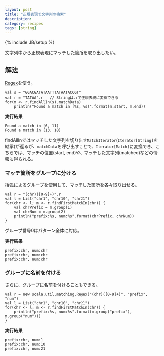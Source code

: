 ```yaml
---
layout: post
title: "正規表現で文字列の検索"
description: 
category: recipes
tags: [string]
---
```

{% include JB/setup %}


文字列中から正規表現にマッチした箇所を取り出したい。

## 解法

[Regex](http://www.scala-lang.org/api/current/index.html#scala.util.matching.Regex)を使う。

	val s = "GGACGATATAATTTATAATACCGT"
	val r = "TATAA".r   // Stringは.rで正規表現に変換できる
	for(m <- r.findAllIn(s).matchData) 
		println("Found a match in [%s, %s)".format(m.start, m.end))

**実行結果**

	Found a match in [6, 11)
	Found a match in [13, 18)

findAllInではマッチした文字列を切り出す`MatchIterator`(`Iterator[String]`を継承)が返るが、`matchData`を呼び出すことで、`Iterator[Match]`に変換でき、こちらでは、マッチの位置(start, end)や、マッチした文字列(matched)などの情報も得られる。


### マッチ箇所をグループに分ける

括弧によるグループを使用して、マッチした箇所を各々取り出せる。

	val r = "(chr)([0-9]+)".r
	val l = List("chr1", "chr10", "chr21")
	for(chr <- l; m <- r.findFirstMatchIn(chr)) {
	    val chrPrefix = m.group(1)
		val chrNum = m.group(2)
		println("prefix:%s, num:%s".format(chrPrefix, chrNum))
	}

グループ番号0はパターン全体に対応。

**実行結果**

    prefix:chr, num:chr
    prefix:chr, num:chr
    prefix:chr, num:chr


### グループに名前を付ける

さらに、グループに名前を付けることもできる。
	
	val r = new scala.util.matching.Regex("(chr)([0-9]+)", "prefix", "num")
	val l = List("chr1", "chr10", "chr21")
	for(chr <- l; m <- r.findFirstMatchIn(chr)) {
		println("prefix:%s, num:%s".format(m.group("prefix"), m.group("num")))
	}

**実行結果**
	
    prefix:chr, num:1
    prefix:chr, num:10
    prefix:chr, num:21



